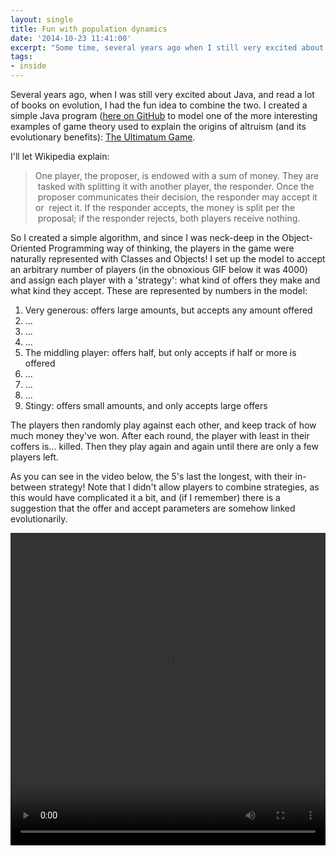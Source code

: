 ```yaml
---
layout: single
title: Fun with population dynamics
date: '2014-10-23 11:41:00'
excerpt: "Some time, several years ago when I still very excited about Java, and read a lot of books on evolution, I had the fun idea to combine the two. I created a simple program to model one of the more interesting examples of game theory used to explain the origins of altruism: The Ultimatum Game."
tags:
- inside
---
```


Several years ago, when I was still very excited about Java, and read a lot of books on evolution, I had the fun idea to combine the two. I created a simple Java program ([here on GitHub](https://github.com/carderne/Altruism) to model one of the more interesting examples of game theory used to explain the origins of altruism (and its evolutionary benefits): [The Ultimatum Game](https://en.wikipedia.org/wiki/Ultimatum_game).

I'll let Wikipedia explain:

> One player, the proposer, is endowed with a sum of money. They are  tasked with splitting it with another player, the responder. Once the  proposer communicates their decision, the responder may accept it or  reject it. If the responder accepts, the money is split per the  proposal; if the responder rejects, both players receive nothing.

So I created a simple algorithm, and since I was neck-deep in the Object-Oriented Programming way of thinking, the players in the game were naturally represented with Classes and Objects! I set up the model to accept an arbitrary number of players (in the obnoxious GIF below it was 4000) and assign each player with a 'strategy': what kind of offers they make and what kind they accept. These are represented by numbers in the model:

 1. Very generous: offers large amounts, but accepts any amount offered
 2. ...
 3. ...
 4. ...
 5. The middling player: offers half, but only accepts if half or more is
    offered
 6. ...
 7. ...
 8. ...
 9. Stingy: offers small amounts, and only accepts large offers

The players then randomly play against each other, and keep track of how much money they've won. After each round, the player with least in their coffers is... killed. Then they play again and again until there are only a few players left.

As you can see in the video below, the 5's last the longest, with their in-between strategy! Note that I didn't allow players to combine strategies, as this would have complicated it a bit, and (if I remember) there is a suggestion that the offer and accept parameters are somehow linked evolutionarily.

<video width="100%" height="500" controls>
    <source src="/assets/videos/altruism.mp4" type="video/mp4">
    Your browser does not support the video tag.
    </source>
</video>
